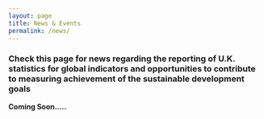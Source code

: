```yaml
---
layout: page
title: News & Events
permalink: /news/
---
```


### Check this page for news regarding the reporting of U.K. statistics for global indicators and opportunities to contribute to measuring achievement of the sustainable development goals

**Coming Soon.....**

